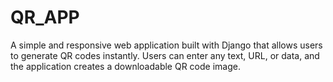 # QR_APP
A simple and responsive web application built with Django that allows users to generate QR codes instantly. Users can enter any text, URL, or data, and the application creates a downloadable QR code image.
